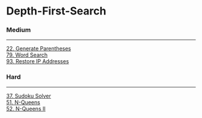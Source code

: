 # Depth-First-Search

### Medium
---
[22. Generate Parentheses](solutions/0022-Generate%20Parentheses.md)</br>
[79. Word Search](solutions/0079-Word%20Search.md)</br>
[93. Restore IP Addresses](solutions/0093-Restore%20IP%20Addresses.md)</br>

### Hard
---
[37. Sudoku Solver](solutions/0037-Sudoku%20Solver.md)</br>
[51. N-Queens](solutions/0051-N-Queens.md)</br>
[52. N-Queens II](solutions/0052-N-Queens%20II.md)</br>